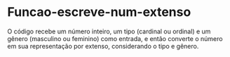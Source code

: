 # Funcao-escreve-num-extenso
O código recebe um número inteiro, um tipo (cardinal ou ordinal) e um gênero (masculino ou feminino) como entrada, e então converte o número em sua representação por extenso, considerando o tipo e gênero. 
